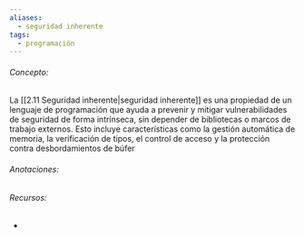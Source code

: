 ```yaml
---
aliases:
  - seguridad inherente
tags:
  - programación
---
```

###### Concepto:

La [[2.11 Seguridad inherente|seguridad inherente]] es una propiedad de un lenguaje de programación que ayuda a prevenir y mitigar vulnerabilidades de seguridad de forma intrínseca, sin depender de bibliotecas o marcos de trabajo externos. Esto incluye características como la gestión automática de memoria, la verificación de tipos, el control de acceso y la protección contra desbordamientos de búfer

###### Anotaciones:

> 

###### Recursos:

- 